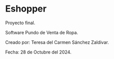 # Eshopper
Proyecto final.

Software Pundo de Venta de Ropa.

Creado por: Teresa del Carmen Sánchez Zaldivar.

Fecha: 28 de Octubre del 2024.
